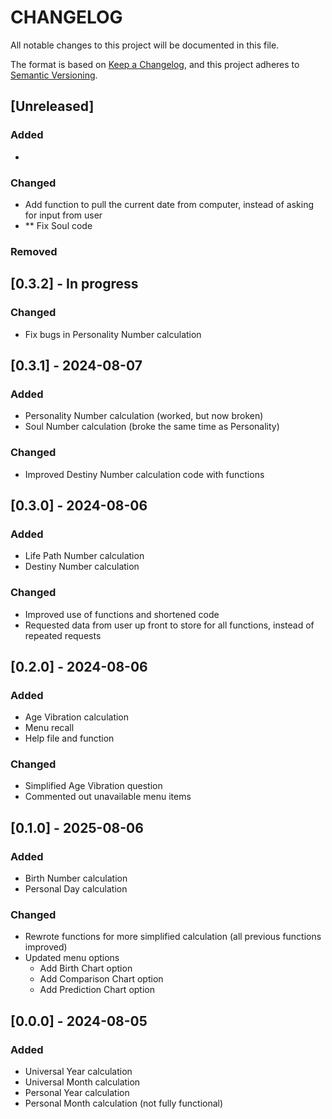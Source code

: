 # CHANGELOG

All notable changes to this project will be documented in this file.

The format is based on [Keep a Changelog](https://keepachangelog.com/en/1.1.0/), and this project adheres to [Semantic Versioning](https://semver.org/spec/v2.0.0.html).

## [Unreleased]

### Added

- 

### Changed

- Add function to pull the current date from computer, instead of asking for input from user
- ** Fix Soul code

### Removed

## [0.3.2] - In progress

### Changed

- Fix bugs in Personality Number calculation

## [0.3.1] - 2024-08-07

### Added

- Personality Number calculation (worked, but now broken)
- Soul Number calculation (broke the same time as Personality)

### Changed

- Improved Destiny Number calculation code with functions

## [0.3.0] - 2024-08-06

### Added

- Life Path Number calculation
- Destiny Number calculation

### Changed

- Improved use of functions and shortened code
- Requested data from user up front to store for all functions, instead of repeated requests

## [0.2.0] - 2024-08-06

### Added

- Age Vibration calculation
- Menu recall
- Help file and function

### Changed

- Simplified Age Vibration question
- Commented out unavailable menu items

## [0.1.0] - 2025-08-06

### Added

- Birth Number calculation
- Personal Day calculation

### Changed

- Rewrote functions for more simplified calculation (all previous functions improved)
- Updated menu options
    - Add Birth Chart option
    - Add Comparison Chart option
    - Add Prediction Chart option

## [0.0.0] - 2024-08-05

### Added

- Universal Year calculation
- Universal Month calculation
- Personal Year calculation
- Personal Month calculation (not fully functional)
